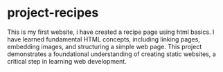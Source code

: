 # project-recipes
This is my first website, i have created a recipe page using html basics. I have learned fundamental HTML concepts, including linking pages, embedding images, and structuring a simple web page.
This project demonstrates a foundational understanding of creating 
static websites, a critical step in learning web development. 

